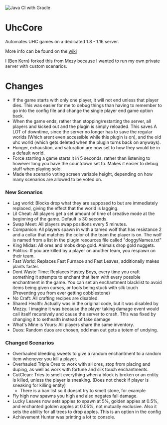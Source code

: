 ![Java CI with Gradle](https://github.com/Mezy/UhcCore/workflows/Java%20CI%20with%20Gradle/badge.svg)

# UhcCore

Automates UHC games on a dedicated 1.8 - 1.16 server.

More info can be found on the [wiki](https://github.com/Mezy/UhcCore/wiki)

I (Ben Kern) forked this from Mezy because I wanted to run my own private server with custom scenarios.

# Changes

- If the game starts with only one player, it will not end unless that player dies. This was easier for me to debug things than having to remember to go into the config file and change the single player end game option back.
- When the game ends, rather than stopping/restarting the server, all players and kicked out and the plugin is simply reloaded. This saves A LOT of downtime, since the server no longer has to save the regular worlds (Which arent even accessible while this plugin is on), and the old uhc world (which gets deleted when the plugin turns back on anyways).
- Hunger, exhaustion, and saturation are now set to how they would be in a default world.
- Force starting a game starts it in 5 seconds, rather than listening to however long you have the countdown set to. Makes it easier to debug stuff when playing solo.
- Made the scenario voting screen variable height, depending on how many scenarios are allowed to be voted on.

### New Scenarios

- Lag world: Blocks drop what they are supposed to but are immediately replaced, giving the effect that the world is lagging.
- Lil Cheat: All players get a set amount of time of creative mode at the beginning of the game. Default is 30 seconds.
- Swap Meet: All players swap positions every 5 minutes.
- Companion: All players spawn in with a tamed wolf that has resistance 2 and a collar that matches the color of the team the player is on. The wolf is named from a list in the plugin resources file called "doggyNames.txt"
- King Midas: All ores and mobs drop gold. Animals drop gold nuggets.
- Politics: If you are killed by a player on another team, you respawn on their team.
- Fast World: Replaces Fast Furnace and Fast Leaves, additionally makes plants faster.
- Dont Waste Time: Replaces Hastey Boys, every time you craft something it attempts to enchant that item with every possible enchantment in the game. You can set an enchantment blacklist to avoid items being given curses, or tools being stuck with silk touch (Preventing you from ever getting cobblestone)
- No Craft: All crafting recipes are disabled.
- Shared Health: Actually was in the original code, but it was disabled by Mezzy. I imagine it was because the player taking damage event would call itself recursively and cause the server to crash. This was fixed by changing it to sethealth instead of take damage
- What's Mine is Yours: All players share the same inventory.
- Duos: Random duos are chosen, odd man out gets a totem of undying.

### Changed Scenarios

- Overhauled bleeding sweets to give a random enchantment to a random item whenever you kill a player.
- Overhauled Triple Ores to work with all ores, stop from placing and duping, as well as work with fortune and silk touch enchantments.
- CutClean: Tries to smelt everything when a block is broken or an entity is killed, unless the player is sneaking. (Does not check if player is sneaking for killing entity)
  - There is a ban list so it doesnt try to smelt stone, for example
- Fly high now spawns you high and also negates fall damage.
- Lucky Leaves now sets apples to spawn at 5%, golden apples at 0.5%, and enchanted golden apples at 0.05%, not mutually exclusive. Also it sets the ability for all trees to drop apples. This is an option in the config
- Achievement Hunter was printing a lot to console.
